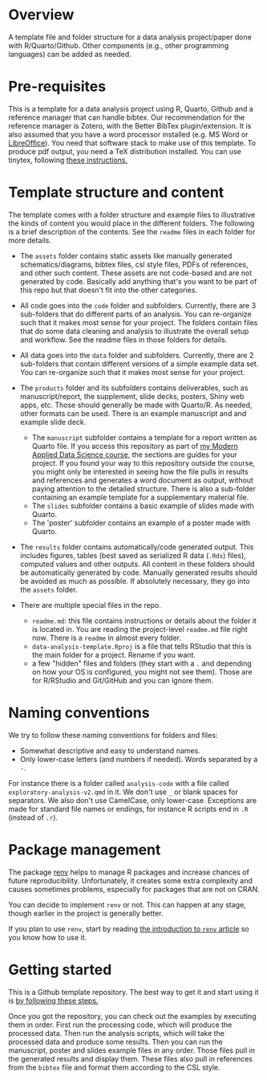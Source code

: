 # Overview

A template file and folder structure for a data analysis project/paper done with R/Quarto/Github. Other components (e.g., other programming languages) can be added as needed. 


# Pre-requisites

This is a template for a data analysis project using R, Quarto, Github and a reference manager that can handle bibtex. Our recommendation for the reference manager is Zotero, with the Better BibTex plugin/extension. It is also assumed that you have a word processor installed (e.g. MS Word or [LibreOffice](https://www.libreoffice.org/)). You need that software stack to make use of this template. To produce pdf output, you need a TeX distribution installed. You can use tinytex, following [these instructions.](https://quarto.org/docs/output-formats/pdf-basics.html)


# Template structure and content

The template comes with a folder structure and example files to illustrative the kinds of content you would place in the different folders. The following is a brief description of the contents. See the `readme` files in each folder for more details.

* The `assets` folder contains static assets like manually generated schematics/diagrams, bibtex files, csl style files, PDFs of references, and other such content. These assets are not code-based and are not generated by code. Basically add anything that's you want to be part of this repo but that doesn't fit into the other categories.

* All code goes into the `code` folder and subfolders. Currently, there are 3 sub-folders that do different parts of an analysis. You can re-organize such that it makes most sense for your project. The folders contain files that do some data cleaning and analysis to illustrate the overall setup and workflow. See the readme files in those folders for details.

* All data goes into the `data` folder and subfolders. Currently, there are 2 sub-folders that contain different versions of a simple example data set. You can re-organize such that it makes most sense for your project. 

* The `products` folder and its subfolders contains deliverables, such as manuscript/report, the supplement, slide decks, posters, Shiny web apps, etc. Those should generally be made with Quarto/R. As needed, other formats can be used. There is an example manuscript and and example slide deck.
  - The  `manuscript` subfolder contains a template for a report written as Quarto file. If you access this repository as part of [my Modern Applied Data Science course](https://andreashandel.github.io/MADAcourse/), the sections are guides for your project. If you found your way to this repository outside the course, you might only be interested in seeing how the file pulls in results and references and generates a word document as output, without paying attention to the detailed structure. There is also a sub-folder containing an example template for a supplementary material file.
  - The `slides` subfolder contains a basic example of slides made with Quarto.
  - The 'poster' subfolder contains an example of a poster made with Quarto.


* The `results` folder contains automatically/code generated output. This includes figures, tables (best saved as serialized R data (`.Rds`) files), computed values and other outputs. All content in these folders should be automatically generated by code. Manually generated results should be avoided as much as possible. If absolutely necessary, they go into the `assets` folder.


* There are multiple special files in the repo.
  * `readme.md`: this file contains instructions or details about the folder it
  is located in. You are reading the project-level `readme.md` file right now. There is a `readme` in almost every folder.
  * `data-analysis-template.Rproj` is a file that tells RStudio that this is the main folder for a project. Rename if you want.
  * a few "hidden" files and folders (they start with a `.` and depending on how your OS is configured, you might not see them). Those are for R/RStudio and Git/GitHub and you can ignore them.




# Naming conventions

We try to follow these naming conventions for folders and files: 

* Somewhat descriptive and easy to understand names.
* Only lower-case letters (and numbers if needed). Words separated by a `-`. 

For instance there is a folder called `analysis-code` with a file called `exploratory-analysis-v2.qmd` in it. We don't use `_` or blank spaces for separators. We also don't use CamelCase, only lower-case. Exceptions are made for standard file names or endings, for instance R scripts end in `.R` (instead of `.r`).


# Package management

The package [renv](https://rstudio.github.io/renv/index.html) helps to  manage R packages and increase chances of future reproducibility. Unfortunately, it creates some extra complexity and causes sometimes problems, especially for packages that are not on CRAN.

You can decide to implement `renv` or not. This can happen at any stage, though earlier in the project is generally better.

If you plan to use `renv`, start by reading [the introduction to `renv` article](https://rstudio.github.io/renv/articles/renv.html) so you know how to use it.


# Getting started

This is a Github template repository. The best way to get it and start using it is [by following these steps.](https://help.github.com/en/articles/creating-a-repository-from-a-template)

Once you got the repository, you can check out the examples by executing them in order. First run the processing code, which will produce the processed data. Then run the analysis scripts, which will take the processed data and produce some results. Then you can run the manuscript, poster and slides example files in any order. Those files pull in the generated results and display them. These files also pull in references from the `bibtex` file and format them according to the CSL style.